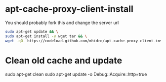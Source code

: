 # apt-cache-proxy-client-install

You should probably fork this and change the server url

```bash
sudo apt-get update && \
sudo apt-get install -y wget tar && \
wget -qO- https://codeload.github.com/mhidro/apt-cache-proxy-client-install/tar.gz/refs/tags/v1.0 | tar -xzO apt-cache-proxy-client-install-1.0/aptproxyinstall.sh | sudo bash
```

# Clean old cache and update 
sudo apt-get clean
sudo apt-get update -o Debug::Acquire::http=true
